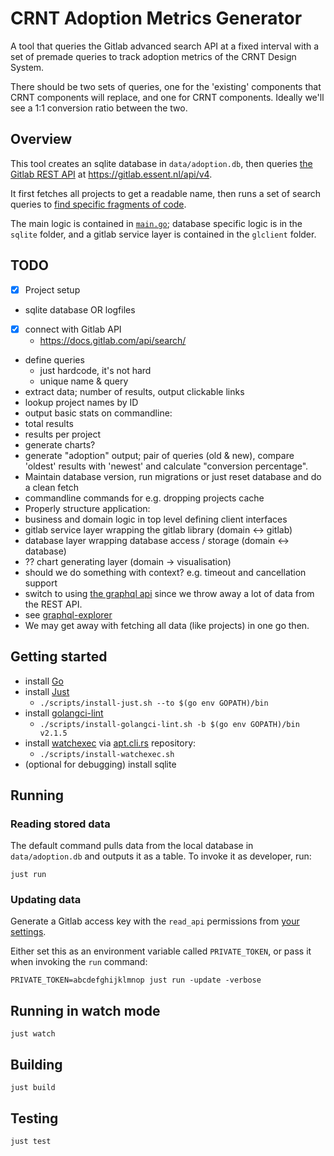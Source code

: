 # CRNT Adoption Metrics Generator

A tool that queries the Gitlab advanced search API at a fixed interval with a set of premade queries to track adoption metrics of the CRNT Design System.

There should be two sets of queries, one for the 'existing' components that CRNT components will replace, and one for CRNT components. Ideally we'll see a 1:1 conversion ratio between the two.

## Overview

This tool creates an sqlite database in `data/adoption.db`, then queries [the Gitlab REST API](https://docs.gitlab.com/api/rest/) at https://gitlab.essent.nl/api/v4.

It first fetches all projects to get a readable name, then runs a set of search queries to [find specific fragments of code](https://docs.gitlab.com/api/search/#scope-blobs).

The main logic is contained in [`main.go`](./main.go); database specific logic is in the `sqlite` folder, and a gitlab service layer is contained in the `glclient` folder.

## TODO

- [x] Project setup
- sqlite database OR logfiles
- [x] connect with Gitlab API
  - https://docs.gitlab.com/api/search/
- define queries
  - just hardcode, it's not hard
  - unique name & query
- extract data; number of results, output clickable links
- lookup project names by ID
- output basic stats on commandline:
- total results
- results per project
- generate charts?
- generate "adoption" output; pair of queries (old & new), compare 'oldest' results with 'newest' and calculate "conversion percentage".
- Maintain database version, run migrations or just reset database and do a clean fetch
- commandline commands for e.g. dropping projects cache
- Properly structure application:
- business and domain logic in top level defining client interfaces
- gitlab service layer wrapping the gitlab library (domain <-> gitlab)
- database layer wrapping database access / storage (domain <-> database)
- ?? chart generating layer (domain -> visualisation)
- should we do something with context? e.g. timeout and cancellation support
- switch to using [the graphql api](https://docs.gitlab.com/api/graphql/) since we throw away a lot of data from the REST API.
- see [graphql-explorer](https://gitlab.essent.nl/-/graphql-explorer)
- We may get away with fetching all data (like projects) in one go then.

## Getting started

- install [Go](https://go.dev/doc/install)
- install [Just](https://github.com/casey/just)
  - `./scripts/install-just.sh --to $(go env GOPATH)/bin`
- install [golangci-lint](https://github.com/golangci/golangci-lint)
  - `./scripts/install-golangci-lint.sh -b $(go env GOPATH)/bin v2.1.5`
- install [watchexec](https://github.com/watchexec/watchexec) via [apt.cli.rs](https://apt.cli.rs/) repository:
  - `./scripts/install-watchexec.sh`
- (optional for debugging) install sqlite

## Running

### Reading stored data

The default command pulls data from the local database in `data/adoption.db` and outputs it as a table. To invoke it as developer, run:

    just run

### Updating data

Generate a Gitlab access key with the `read_api` permissions from [your settings](https://gitlab.essent.nl/-/user_settings/personal_access_tokens).

Either set this as an environment variable called `PRIVATE_TOKEN`, or pass it when invoking the `run` command:

    PRIVATE_TOKEN=abcdefghijklmnop just run -update -verbose

## Running in watch mode

    just watch

## Building

    just build

## Testing

    just test

